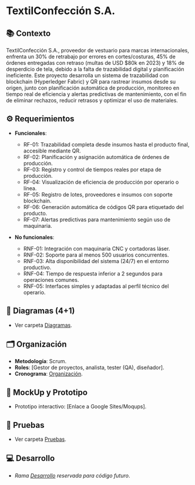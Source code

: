 # TextilConfección S.A.  

## 📚 Contexto  
TextilConfección S.A., proveedor de vestuario para marcas internacionales, enfrenta un 30% de retrabajo por errores en cortes/costuras, 45% de órdenes entregadas con retraso (multas de USD $80k en 2023) y 18% de desperdicio de tela, debido a la falta de trazabilidad digital y planificación ineficiente. Este proyecto desarrolla un sistema de trazabilidad con blockchain (Hyperledger Fabric) y QR para rastrear insumos desde su origen, junto con planificación automática de producción, monitoreo en tiempo real de eficiencia y alertas predictivas de mantenimiento, con el fin de eliminar rechazos, reducir retrasos y optimizar el uso de materiales. 

## ⚙️ Requerimientos  
- **Funcionales**:  
  - RF-01: Trazabilidad completa desde insumos hasta el producto final, accesible mediante QR.
  - RF-02: Planificación y asignación automática de órdenes de producción.
  - RF-03: Registro y control de tiempos reales por etapa de producción.
  - RF-04: Visualización de eficiencia de producción por operario o línea.
  - RF-05: Registro de lotes, proveedores e insumos con soporte blockchain.
  - RF-06: Generación automática de códigos QR para etiquetado del producto.
  - RF-07: Alertas predictivas para mantenimiento según uso de maquinaria.
    
- **No funcionales**:  
  - RNF-01: Integración con maquinaria CNC y cortadoras láser.
  - RNF-02: Soporte para al menos 500 usuarios concurrentes.
  - RNF-03: Alta disponibilidad del sistema (24/7) en el entorno productivo.
  - RNF-04: Tiempo de respuesta inferior a 2 segundos para operaciones comunes.
  - RNF-05: Interfaces simples y adaptadas al perfil técnico del operario.

## 📐 Diagramas (4+1)  
- Ver carpeta [Diagramas](/Diagramas).  

## 🗂 Organización  
- **Metodología**: Scrum.  
- **Roles**: [Gestor de proyectos, analista, tester (QA), diseñador].  
- **Cronograma**: [Organización](/Organización/Carta_Gantt).  

## 🎨 MockUp y Prototipo  
- Prototipo interactivo: [Enlace a Google Sites/Moqups].  

## 🧪 Pruebas  
- Ver carpeta [Pruebas](/Pruebas).  

## 💻 Desarrollo  
- *Rama [Desarrollo](/Desarrollo) reservada para código futuro*.  
